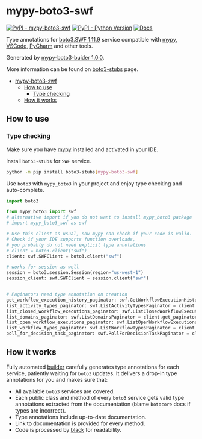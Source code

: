 # mypy-boto3-swf

[![PyPI - mypy-boto3-swf](https://img.shields.io/pypi/v/mypy-boto3-swf.svg?color=blue)](https://pypi.org/project/mypy-boto3-swf)
[![PyPI - Python Version](https://img.shields.io/pypi/pyversions/mypy-boto3-swf.svg?color=blue)](https://pypi.org/project/mypy-boto3-swf)
[![Docs](https://img.shields.io/readthedocs/mypy-boto3-builder.svg?color=blue)](https://mypy-boto3-builder.readthedocs.io/)

Type annotations for
[boto3.SWF 1.11.9](https://boto3.amazonaws.com/v1/documentation/api/1.11.9/reference/services/swf.html#SWF) service
compatible with [mypy](https://github.com/python/mypy), [VSCode](https://code.visualstudio.com/),
[PyCharm](https://www.jetbrains.com/pycharm/) and other tools.

Generated by [mypy-boto3-buider 1.0.0](https://github.com/vemel/mypy_boto3_builder).

More information can be found on [boto3-stubs](https://pypi.org/project/boto3-stubs/) page.

- [mypy-boto3-swf](#mypy-boto3-swf)
  - [How to use](#how-to-use)
    - [Type checking](#type-checking)
  - [How it works](#how-it-works)

## How to use

### Type checking

Make sure you have [mypy](https://github.com/python/mypy) installed and activated in your IDE.

Install `boto3-stubs` for `SWF` service.

```bash
python -m pip install boto3-stubs[mypy-boto3-swf]
```

Use `boto3` with `mypy_boto3` in your project and enjoy type checking and auto-complete.

```python
import boto3

from mypy_boto3 import swf
# alternative import if you do not want to install mypy_boto3 package
# import mypy_boto3_swf as swf

# Use this client as usual, now mypy can check if your code is valid.
# Check if your IDE supports function overloads,
# you probably do not need explicit type annotations
# client = boto3.client("swf")
client: swf.SWFClient = boto3.client("swf")

# works for session as well
session = boto3.session.Session(region="us-west-1")
session_client: swf.SWFClient = session.client("swf")


# Paginators need type annotation on creation
get_workflow_execution_history_paginator: swf.GetWorkflowExecutionHistoryPaginator = client.get_paginator("get_workflow_execution_history")
list_activity_types_paginator: swf.ListActivityTypesPaginator = client.get_paginator("list_activity_types")
list_closed_workflow_executions_paginator: swf.ListClosedWorkflowExecutionsPaginator = client.get_paginator("list_closed_workflow_executions")
list_domains_paginator: swf.ListDomainsPaginator = client.get_paginator("list_domains")
list_open_workflow_executions_paginator: swf.ListOpenWorkflowExecutionsPaginator = client.get_paginator("list_open_workflow_executions")
list_workflow_types_paginator: swf.ListWorkflowTypesPaginator = client.get_paginator("list_workflow_types")
poll_for_decision_task_paginator: swf.PollForDecisionTaskPaginator = client.get_paginator("poll_for_decision_task")
```

## How it works

Fully automated [builder](https://github.com/vemel/mypy_boto3_builder) carefully generates
type annotations for each service, patiently waiting for `boto3` updates. It delivers
a drop-in type annotations for you and makes sure that:

- All available `boto3` services are covered.
- Each public class and method of every `boto3` service gets valid type annotations
  extracted from the documentation (blame `botocore` docs if types are incorrect).
- Type annotations include up-to-date documentation.
- Link to documentation is provided for every method.
- Code is processed by [black](https://github.com/psf/black) for readability.